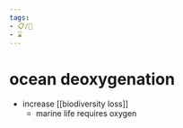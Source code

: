 ```yaml
---
tags:
- 📋/🔑
- ⌛
---
```


# ocean deoxygenation

- increase [[biodiversity loss]]
	- marine life requires oxygen
